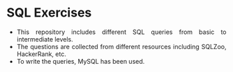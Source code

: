 # SQL Exercises 
<ul align="justify">
<li>This repository includes different SQL queries from basic to intermediate levels. </li>
<li>The questions are collected from different resources including SQLZoo, HackerRank, etc.</li>
<li>To write the queries, MySQL has been used.</li>
